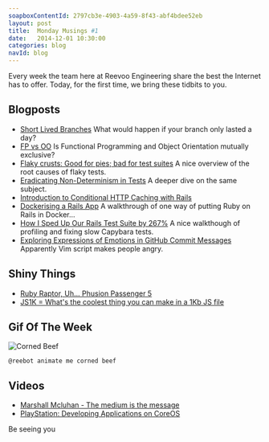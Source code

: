 ```yaml
---
soapboxContentId: 2797cb3e-4903-4a59-8f43-abf4bdee52eb
layout: post
title:  Monday Musings #1
date:   2014-12-01 10:30:00
categories: blog
navId: blog
---
```

Every week the team here at Reevoo Engineering share the best the Internet has to offer. Today, for the first time, we bring these tidbits to you.

## Blogposts
* [Short Lived Branches](http://articles.coreyhaines.com/posts/short-lived-branches) What would happen if your branch only lasted a day?
* [FP vs OO](http://blog.cleancoder.com/uncle-bob/2014/11/24/FPvsOO.html) Is Functional Programming and Object Orientation mutually exclusive?
* [Flaky crusts: Good for pies; bad for test suites](http://blog.8thlight.com/colin-jones/2014/10/22/flaky-crusts-test-pollution.html) A nice overview of the root causes of flaky tests.
* [Eradicating Non-Determinism in Tests](http://martinfowler.com/articles/nonDeterminism.html) A deeper dive on the same subject.
* [Introduction to Conditional HTTP Caching with Rails](http://robots.thoughtbot.com/introduction-to-conditional-http-caching-with-rails)
* [Dockerising a Rails App](http://woss.name/articles/dockerising-a-rails-app) A walkthrough of one way of putting Ruby on Rails in Docker...
* [How I Sped Up Our Rails Test Suite by 267%](http://blog.codeship.com/faster-rails-tests/) A nice walkthough of profiling and fixing slow Capybara tests.
* [Exploring Expressions of Emotions in GitHub Commit Messages](http://geeksta.net/geeklog/exploring-expressions-emotions-github-commit-messages/) Apparently Vim script makes people angry.

## Shiny Things
* [Ruby Raptor, Uh... Phusion Passenger 5](http://www.rubyraptor.org/)
* [JS1K = What's the coolest thing you can make in a 1Kb JS file](http://js1k.com/2014-dragons/demo/1951)

## Gif Of The Week

![Corned Beef](http://www.bonappetit.com/wp-content/uploads/2013/03/amiel-lead-corned-beef.gif)

`@reebot animate me corned beef`

## Videos
* [Marshall Mcluhan - The medium is the message](https://www.youtube.com/watch?v=ImaH51F4HBw)
* [PlayStation: Developing Applications on CoreOS](https://www.youtube.com/watch?v=M9hBsRUeRdg)

Be seeing you
